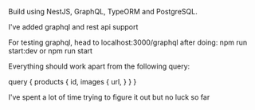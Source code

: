 Build using NestJS, GraphQL, TypeORM and PostgreSQL.

I've added graphql and rest api support

For testing graphql, head to localhost:3000/graphql after doing: npm run start:dev or npm run start

Everything should work apart from the following query:

query {
products {
id,
images {
url,
}
}
}

I've spent a lot of time trying to figure it out but no luck so far
